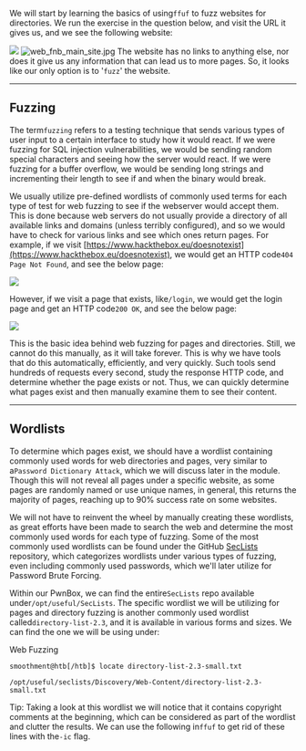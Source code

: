 ﻿---
sticker: lucide//code
---
We will start by learning the basics of using`ffuf` to fuzz websites for directories. We run the exercise in the question below, and visit the URL it gives us, and we see the following website:

 ![](https://academy.hackthebox.com/storage/modules/54/web_fnb_main_site.jpg)
![web_fnb_main_site.jpg](https://academy.hackthebox.com/storage/modules/54/web_fnb_main_site.jpg)
The website has no links to anything else, nor does it give us any information that can lead us to more pages. So, it looks like our only option is to '`fuzz`' the website.

---

## Fuzzing

The term`fuzzing` refers to a testing technique that sends various types of user input to a certain interface to study how it would react. If we were fuzzing for SQL injection vulnerabilities, we would be sending random special characters and seeing how the server would react. If we were fuzzing for a buffer overflow, we would be sending long strings and incrementing their length to see if and when the binary would break.

We usually utilize pre-defined wordlists of commonly used terms for each type of test for web fuzzing to see if the webserver would accept them. This is done because web servers do not usually provide a directory of all available links and domains (unless terribly configured), and so we would have to check for various links and see which ones return pages. For example, if we visit [https://www.hackthebox.eu/doesnotexist](https://www.hackthebox.eu/doesnotexist), we would get an HTTP code`404 Page Not Found`, and see the below page:

 ![](https://academy.hackthebox.com/storage/modules/54/web_fnb_HTB_404.jpg)

However, if we visit a page that exists, like`/login`, we would get the login page and get an HTTP code`200 OK`, and see the below page:

 ![](https://academy.hackthebox.com/storage/modules/54/web_fnb_HTB_login.jpg)

This is the basic idea behind web fuzzing for pages and directories. Still, we cannot do this manually, as it will take forever. This is why we have tools that do this automatically, efficiently, and very quickly. Such tools send hundreds of requests every second, study the response HTTP code, and determine whether the page exists or not. Thus, we can quickly determine what pages exist and then manually examine them to see their content.

---

## Wordlists

To determine which pages exist, we should have a wordlist containing commonly used words for web directories and pages, very similar to a`Password Dictionary Attack`, which we will discuss later in the module. Though this will not reveal all pages under a specific website, as some pages are randomly named or use unique names, in general, this returns the majority of pages, reaching up to 90% success rate on some websites.

We will not have to reinvent the wheel by manually creating these wordlists, as great efforts have been made to search the web and determine the most commonly used words for each type of fuzzing. Some of the most commonly used wordlists can be found under the GitHub [SecLists](https://github.com/danielmiessler/SecLists) repository, which categorizes wordlists under various types of fuzzing, even including commonly used passwords, which we'll later utilize for Password Brute Forcing.

Within our PwnBox, we can find the entire`SecLists` repo available under`/opt/useful/SecLists`. The specific wordlist we will be utilizing for pages and directory fuzzing is another commonly used wordlist called`directory-list-2.3`, and it is available in various forms and sizes. We can find the one we will be using under:

 Web Fuzzing

```shell-session
smoothment@htb[/htb]$ locate directory-list-2.3-small.txt

/opt/useful/seclists/Discovery/Web-Content/directory-list-2.3-small.txt
```

Tip: Taking a look at this wordlist we will notice that it contains copyright comments at the beginning, which can be considered as part of the wordlist and clutter the results. We can use the following in`ffuf` to get rid of these lines with the`-ic` flag.


